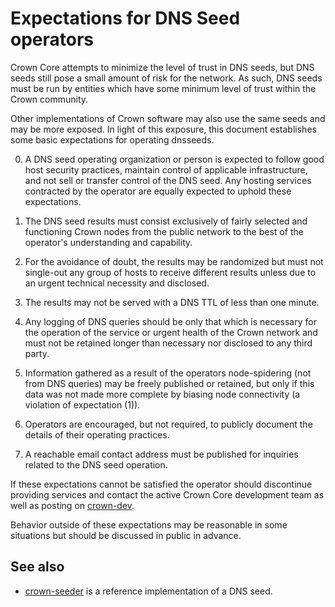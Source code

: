 Expectations for DNS Seed operators
====================================

Crown Core attempts to minimize the level of trust in DNS seeds,
but DNS seeds still pose a small amount of risk for the network.
As such, DNS seeds must be run by entities which have some minimum
level of trust within the Crown community.

Other implementations of Crown software may also use the same
seeds and may be more exposed. In light of this exposure, this
document establishes some basic expectations for operating dnsseeds.

0. A DNS seed operating organization or person is expected to follow good
host security practices, maintain control of applicable infrastructure,
and not sell or transfer control of the DNS seed. Any hosting services
contracted by the operator are equally expected to uphold these expectations.

1. The DNS seed results must consist exclusively of fairly selected and
functioning Crown nodes from the public network to the best of the
operator's understanding and capability.

2. For the avoidance of doubt, the results may be randomized but must not
single-out any group of hosts to receive different results unless due to an
urgent technical necessity and disclosed.

3. The results may not be served with a DNS TTL of less than one minute.

4. Any logging of DNS queries should be only that which is necessary
for the operation of the service or urgent health of the Crown
network and must not be retained longer than necessary nor disclosed
to any third party.

5. Information gathered as a result of the operators node-spidering
(not from DNS queries) may be freely published or retained, but only
if this data was not made more complete by biasing node connectivity
(a violation of expectation (1)).

6. Operators are encouraged, but not required, to publicly document the
details of their operating practices.

7. A reachable email contact address must be published for inquiries
related to the DNS seed operation.

If these expectations cannot be satisfied the operator should
discontinue providing services and contact the active Crown
Core development team as well as posting on
[crown-dev](https://lists.linuxfoundation.org/mailman/listinfo/crown-dev).

Behavior outside of these expectations may be reasonable in some
situations but should be discussed in public in advance.

See also
----------
- [crown-seeder](https://github.com/sipa/crown-seeder) is a reference implementation of a DNS seed.
